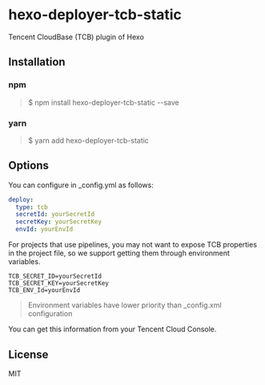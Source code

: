 # hexo-deployer-tcb-static

Tencent CloudBase (TCB) plugin of Hexo

## Installation

### npm

> $ npm install hexo-deployer-tcb-static --save

### yarn

> $ yarn add hexo-deployer-tcb-static

## Options

You can configure in _config.yml as follows:

```yaml
deploy:
  type: tcb
  secretId: yourSecretId
  secretKey: yourSecretKey
  envId: yourEnvId
```

For projects that use pipelines, you may not want to expose TCB properties in the project file, so we support getting them through environment variables.

```shell script
TCB_SECRET_ID=yourSecretId
TCB_SECRET_KEY=yourSecretKey
TCB_ENV_Id=yourEnvId
```

> Environment variables have lower priority than _config.xml configuration

You can get this information from your Tencent Cloud Console.

## License

MIT
